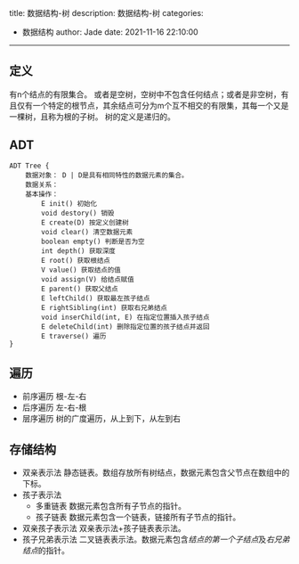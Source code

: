 title: 数据结构-树
description: 数据结构-树
categories:
  - 数据结构
author: Jade
date: 2021-11-16 22:10:00
---
## 定义
有n个结点的有限集合。
或者是空树，空树中不包含任何结点；或者是非空树，有且仅有一个特定的根节点，其余结点可分为m个互不相交的有限集，其每一个又是一棵树，且称为根的子树。
树的定义是递归的。

## ADT
```
ADT Tree {
    数据对象： D | D是具有相同特性的数据元素的集合。
    数据关系：
    基本操作：
        E init() 初始化
        void destory() 销毁
        E create(D) 按定义创建树
        void clear() 清空数据元素
        boolean empty() 判断是否为空
        int depth() 获取深度
        E root() 获取根结点
        V value() 获取结点的值
        void assign(V) 给结点赋值
        E parent() 获取父结点
        E leftChild() 获取最左孩子结点
        E rightSibling(int) 获取右兄弟结点
        void inserChild(int, E) 在指定位置插入孩子结点
        E deleteChild(int) 删除指定位置的孩子结点并返回
        E traverse() 遍历
}
```

## 遍历
- 前序遍历 根-左-右
- 后序遍历 左-右-根
- 层序遍历 树的广度遍历，从上到下，从左到右

## 存储结构
- 双亲表示法
静态链表。数组存放所有树结点，数据元素包含父节点在数组中的下标。
- 孩子表示法
	- 多重链表
    数据元素包含所有子节点的指针。
   - 孩子链表
   	 数据元素包含一个链表，链接所有子节点的指针。
- 双亲孩子表示法
双亲表示法+孩子链表表示法。
- 孩子兄弟表示法
二叉链表表示法。数据元素包含*结点的第一个子结点*及*右兄弟结点*的指针。